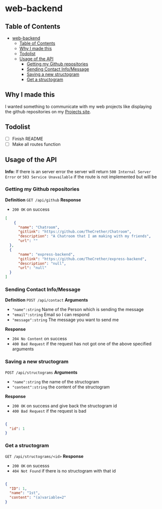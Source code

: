 # web-backend

## Table of Contents

- [web-backend](#web-backend)
  - [Table of Contents](#table-of-contents)
  - [Why I made this](#why-i-made-this)
  - [Todolist](#todolist)
  - [Usage of the API](#usage-of-the-api)
    - [Getting my Github repositories](#getting-my-github-repositories)
    - [Sending Contact Info/Message](#sending-contact-infomessage)
    - [Saving a new structogram](#saving-a-new-structogram)
    - [Get a structogram](#get-a-structogram)

## Why I made this

I wanted something to communicate with my web projects like displaying the github repositories on my [Projects site][1].

## Todolist

- [ ] Finish README
- [ ] Make all routes function

## Usage of the API

**Info:** If there is an server error the server will return `500 Internal Server Error` or `503 Service Unavailable` if the route is not implemented but will be

### Getting my Github repositories

**Definition**
`GET /api/github`
**Response**

- `200 OK` on success

```json
[
    {
      "name": "Chatroom",
      "gitlink": "https://github.com/TheCrether/Chatroom",
      "description": "A Chatroom that I am making with my friends",
      "url": ""
  },
  {
      "name": "express-backend",
      "gitlink": "https://github.com/TheCrether/express-backend",
      "description": "null",
      "url": "null"
  }
]
```

### Sending Contact Info/Message

**Definition**
`POST /api/contact`
**Arguments**

- `"name":string` Name of the Person which is sending the message
- `"email":string` Email so I can respond
- `"message":string` The message you want to send me

**Response**

- `204 No Content` on success
- `400 Bad Request` if the request has not got one of the above specified arguments

### Saving a new structogram

`POST /api/structograms`
**Arguments**

- `"name":string` the name of the structogram
- `"content":string` the content of the structogram

**Response**

- `200 OK` on success and give back the structogram id
- `400 Bad Request` if the request is bad

```json

{
  "id": 1
}
```

### Get a structogram

`GET /api/structograms/<id>`
**Response**

- `200 OK` on sucesss
- `404 Not Found` if there is no structogram with that id

```json

{
  "ID": 1,
  "name": "1st",
  "content": "(a)variable=2"
}
```

[1]: http://thecrether.net/projects
